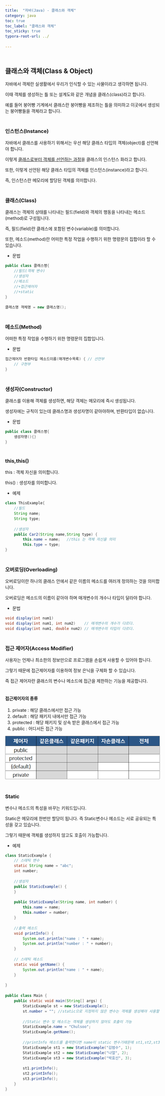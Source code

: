 ```yaml
---
title:  "자바(Java) - 클래스와 객체"
category: java
toc: true
toc_label: "클래스와 객체"
toc_sticky: true
typora-root-url: ../

---
```


## <br>클래스와 객체(Class & Object)

자바에서 객체란 실생활에서 우리가 인식할 수 있는 사물이라고 생각하면 됩니다.

이때 객체를 생성하는 틀 또는 설계도와 같은 개념을 클래스(class)라고 합니다.

예를 들어 붕어빵 기계에서 클래스란 붕어빵을 제조하는 틀을 의미하고 이곳에서 생성되는 붕어빵들을 객체라고 합니다.



### <br>인스턴스(Instance)

자바에서 클래스를 사용하기 위해서는 우선 해당 클래스 타입의 객체(object)를 선언해야 합니다.

이렇게 <u>클래스로부터 객체를 선언하는 과정</u>을 클래스의 인스턴스 화라고 합니다.

또한, 이렇게 선언된 해당 클래스 타입의 객체를 인스턴스(instance)라고 합니다.

즉, 인스턴스란 메모리에 할당된 객체를 의미합니다.

### <br>클래스(Class)

클래스는 객체의 상태를 나타내는 필드(field)와 객체의 행동을 나타내는 메소드(method)로 구성됩니다.

즉, 필드(field)란 클래스에 포함된 변수(variable)를 의미합니다.

또한, 메소드(method)란 어떠한 특정 작업을 수행하기 위한 명령문의 집합이라 할 수 있습니다.

- 문법

```java
public class 클래스명{
    //필드(객체 변수)
    //생성자
    //메소드
    //+접근제어자
    //+static
}

클래스명 객체명 = new 클래스명();
```

### <br>메소드(Method)

어떠한 특정 작업을 수행하기 위한 명령문의 집합입니다.

- 문법

```java
접근제어자 반환타입 메소드이름(매개변수목록) { // 선언부
    // 구현부
}
```

### <br>생성자(Constructor)

클래스를 이용해 객체를 생성하면, 해당 객체는 메모리에 즉시 생성됩니다.

생성자에는 규칙이 있는데 클래스명과 생성자명이 같아야하며, 반환타입이 없습니다.

- 문법

```java
public class 클래스명{
    생성자명(){}
}
```

### <br>this,this()

this : 객체 자신을 의미합니다.

this() : 생성자를 의미합니다.

- 예제

```java
class ThisExample{
    //필드
    String name;
    String type;

    //생성자
    public Car2(String name,String type) {
        this.name = name;	//this 는 객체 자신을 의미
        this.type = type;
}
```

### <br>오버로딩(Overloading)

오버로딩이란 하나의 클래스 안에서 같은 이름의 메소드를 여러개 정의하는 것을 의미합니다.

오버로딩은 메소드의 이름이 같아야 하며 매개변수의 개수나 타입이 달라야 합니다.

- 문법

```java
void display(int num1)              
void display(int num1, int num2)    // 매개변수의 개수가 다르다.
void display(int num1, double num2) // 매개변수의 타입이 다르다.
```

### <br>접근 제어자(Access Modifier)

사용자는 언제나 최소한의 정보만으로 프로그램을 손쉽게 사용할 수 있어야 합니다.

그렇기 때문에 접근제어자를 이용하여 정보 은닉을 구체화  할 수 있습니다.

즉 접근 제어자란 클래스의 변수나 메소드에 접근을 제한하는 기능을 제공합니다.

#### <br>접근제어자의 종류

1. private : 해당 클래스에서만 접근 가능
2. default : 해당 패키지 내에서만 접근 가능
3. protected : 해당 패키지 및 상속 받은 클래스에서 접근 가능
4. public : 어디서든 접근 가능

<img src="/images/2023-11-07-javaClass/modifier.png" alt="modifier" style="zoom:80%;" />

### <br>Static

변수나 메소드의 특성을 바꾸는 키워드입니다.

Static은 메모리에 한번만 할당이 됩니다. 즉 Static변수나 메소드는 서로 공유되는 특성을 갖고 있습니다.

그렇기 때문에 객체를 생성하지 않고도 호출이 가능합니다.

- 예제

```java
class StaticExample {
    // 스태틱 변수
    static String name = "abc";
    int number;

    //생성자
    public StaticExample() {
    }

    public StaticExample(String name, int number) {
        this.name = name;
        this.number = number;
    }

    //출력 메소드
    void printInfo() {
        System.out.println("name : " + name);
        System.out.println("number : " + number);
    }

    // 스태틱 메소드
    static void getName() {
        System.out.println("name : " + name);
    }

}

public class Main {
	public static void main(String[] args) {
        StaticExample st = new StaticExample();	
        st.number = "";	//static으로 지정하지 않은 변수는 객체를 생성해야 사용할 수 있다.
        
        //Static 변수 및 메소드는 객체를 생성하지 않아도 호출이 가능
        StaticExample.name = "Chulsoo";
        StaticExample.getName();
        
        //printInfo 메소드를 출력한다면 name이 static 변수기때문에 st1,st2,st3의 이름은 모두 마지막 설정인 '박효신'으로 출력된다.
        StaticExample st1 = new StaticExample("김범수", 1);
        StaticExample st2 = new StaticExample("나얼", 2);
        StaticExample st3 = new StaticExample("박효신", 3);
        
        st1.printInfo();
        st2.printInfo();
        st3.printInfo();
    }
}
```



